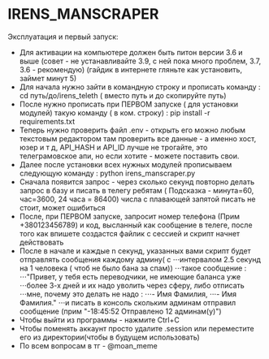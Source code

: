 # IRENS_MANSCRAPER
Эксплуатация и первый запуск:
 * Для активации на компьютере должен быть питон версии 3.6 и выше (совет - не устанавливайте 3.9, с ней пока много проблем, 3.7, 3.6 - рекомендую)
(гайдик в интернете гляньте как установить, займет минут 5)
 * Для начала нужно зайти в командную строку и прописать 
команду : cd путь/до/irens_teleth ( вместо путь и до скопируйте путь)
 * После нужно прописать при ПЕРВОМ запуске ( для установки модулей)
такую команду ( в ком. строку) : pip install -r requirements.txt
 * Теперь нужно проверить файл .env - открыть его можно любым текстовым редактором
там проверить все данные - а именно хост, юзер и т д, API_HASH и API_ID лучше не трогайте,
это телеграмовское апи, но если хотите - можете поставить свои.
 * Далее после установки всех нужных модулей прописываем следующую
команду : python irens_manscraper.py
 * Сначала появится запрос - через сколько секунд повторно делать запрос в базу 
и писать в телегу ребятам ( Подсказка - минута=60, час=3600, 24 часа = 86400)
числа с плавающей запятой писать не стоит, может ошибиться
* После, при ПЕРВОМ запуске, запросит номер телефона (Прим +380123456789) и код, высланный как сообщение в телеге, после того как впишете создастся файлик с сессией и
скрипт начнет действовать
* После в начале и каждые n секунд, указанных вами скрипт будет отправлять сообщения каждому админу( с ⋅⋅⋅интервалом 2.5 секунд на 1 человека ( чтоб не было бана за спам))
⋅⋅⋅такое сообщение :
⋅⋅⋅"Привет, у тебя есть переводчики, не имеющие баланса уже
⋅⋅⋅более 3-х дней и их надо уволить через сферу, либо отписать 
⋅⋅⋅мне, почему это делать не надо :
⋅⋅⋅- Имя Фамилия,
⋅⋅⋅- Имя Фамилия." 
⋅⋅⋅и писать в консоль скольким админам отправил сообщение (прим "-18:45:52 Отправлено 12 админам(у)") 
* Чтобы выйти из программы - нажмите Ctrl+C
* Чтобы поменять аккаунт просто удалите .session или переместите его из директории(чтобы в будущем использовать)
* По всем вопросам в тг - @moan_meme

